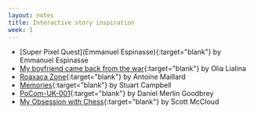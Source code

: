 ```yaml
---
layout: notes
title: Interactive story inspiration
week: 1
---
```


<!-- - [Form Art](http://www.c3.hu/collection/form/){:target="blank"} -->
<!-- - [Zork](http://iplayif.com/?story=http%3A%2F%2Fwww.ifarchive.org%2Fif-archive%2Fgames%2Fzcode%2Fzdungeon.z5){:target="blank"} -->
<!-- - [Slouching Towards Bedlam](http://iplayif.com/?story=http%3A%2F%2Fwww.ifarchive.org%2Fif-archive%2Fgames%2Fcompetition2003%2Fzcode%2Fslouch%2Fslouch.z5){:target="blank"} -->
<!-- - [Deression Quest](http://www.depressionquest.com/dqfinal.html){:target="blank"} -->
<!-- - [Candybox](https://candybox2.github.io/candybox/){:target="blank"}
- [Blue Hyacinth](http://vispo.com/StirFryTexts/bluehyacinth3.html#){:target="blank"}
- [Soliloquy](http://collection.eliterature.org/1/works/goldsmith__soliloquy/){:target="blank"}
- [Mad takes](http://www.madtakes.com/){:target="blank"}
 -->

- [Super Pixel Quest](Emmanuel Espinasse){:target="blank"} by Emmanuel Espinasse
- [My boyfriend came back from the war](http://www.teleportacia.org/war/){:target="blank"} by Olia Lialina
- [Roaxaca Zone](http://www.bdnext.net/roaxaca-zone/){:target="blank"} by Antoine Maillard
- [Memories](http://memories.sutueatsflies.com/){:target="blank"} by Stuart Campbell
- [PoCom-UK-001](http://e-merl.com/pocom.htm){:target="blank"} by Daniel Merlin Goodbrey
- [My Obsession with Chess](http://scottmccloud.com/1-webcomics/chess/chess.html){:target="blank"} by Scott McCloud
